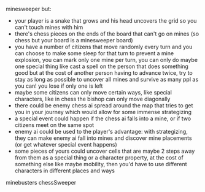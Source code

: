 minesweeper but:
- your player is a snake that grows and his head uncovers the grid so you can't touch mines with him
- there's chess pieces on the ends of the board that can't go on mines (so chess but your board is a minesweeper board)
- you have a number of citizens that move randomly every turn and you can choose to make some sleep for that turn to prevent a mine explosion, you can mark only one mine per turn, you can only do maybe one special thing like cast a spell on the person that does something good but at the cost of another person having to advance twice, try to stay as long as possible to uncover all mines and survive as many ppl as you can! you lose if only one is left
- maybe some citizens can only move certain ways, like special characters, like in chess the bishop can only move diagonally
- there could be enemy chess ai spread around the map that tries to get you in your journey which would allow for some immense strategizing
- a special event could happen if the chess ai falls into a mine, or if two citizens meet on the same spot
- enemy ai could be used to the player's advantage: with strategizing, they can make enemy ai fall into mines and discover mine placements (or get whatever special event happens)
- some pieces of yours could uncover cells that are maybe 2 steps away from them as a special thing or a character property, at the cost of something else like maybe mobility, then you'd have to use different characters in different places and ways

minebusters
chessSweeper